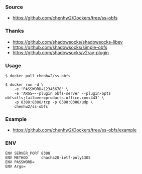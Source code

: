 ### Source
- https://github.com/chenhw2/Dockers/tree/ss-obfs
  
### Thanks
- https://github.com/shadowsocks/shadowsocks-libev
- https://github.com/shadowsocks/simple-obfs
- https://github.com/shadowsocks/v2ray-plugin
  
### Usage
```
$ docker pull chenhw2/ss-obfs

$ docker run -d \
    -e 'PASSWORD=12345678' \
    -e 'ARGS=--plugin obfs-server --plugin-opts obfs=tls;failover=products.office.com:443' \
    -p 8388:8388/tcp -p 8388:8388/udp \
    chenhw2/ss-obfs
```
  
### Example
- https://github.com/chenhw2/Dockers/tree/ss-obfs/example
  
### ENV
```
ENV SERVER_PORT 8388
ENV METHOD      chacha20-ietf-poly1305
ENV PASSWORD=
ENV Args=
```
